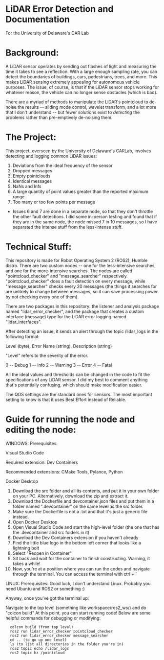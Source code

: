 # LiDAR Error Detection and Documentation
For the University of Delaware's CAR Lab

# Background:
A LiDAR sensor operates by sending out flashes of light and measuring the time it takes to see a reflection. With a large enough sampling rate, you can detect the boundaries of buildings, cars, pedestrians, trees, and more. This makes LiDAR sensing extremely appealing for autonomous vehicle purposes. The issue, of course, is that if the LiDAR sensor stops working for whatever reason, the vehicle can no longer sense obstacles (which is bad). 

There are a myriad of methods to manipulate the LiDAR's pointcloud to de-noise the results -- sliding mode control, wavelet transform, and a lot more that I don't understand -- but fewer solutions exist to _detecting_ the problems rather than pre-emptively de-noising them. 

# The Project:
This project, overseen by the University of Delaware's CARLab, involves detecting and logging common LiDAR issues:

1. Deviations from the ideal frequency of the sensor
2. Dropped messages
3. Empty pointclouds
4. Identical messages
5. NaNs and Infs
6. A large quantity of point values greater than the reported maximum range
7. Too many or too few points per message

* Issues 6 and 7 are done in a separate node, so that they don't throttle the other fault detections. I did some in-person testing and found that if they are in the same node, the node missed 7 in 10 messages, so I have separated the intense stuff from the less-intense stuff.


# Technical Stuff:

This repository is made for Robot Operating System 2 (ROS2), Humble distro. There are two custom nodes -- one for the less-intensive searches, and one for the more-intensive searches. The nodes are called "pointcloud_checker" and "message_searcher" respectively. "pointcloud_checker" does a fault detection on every message, while "message_searcher" checks every 20 messages (the things it searches for are unlikely to change between messages, so it can save processing power by not checking every one of them).

There are two packages in this repository: the listener and analysis package named "lidar_error_checker", and the package that creates a custom interface (message) type for the LiDAR error logging named "lidar_interfaces".

After detecting an issue, it sends an alert through the topic /lidar_logs in the following format:

Level (byte), Error Name (string), Description (string)

"Level" refers to the severity of the error.


0 -- Debug
1 -- Info
2 -- Warning
3 -- Error
4 -- Fatal

All the ideal values and thresholds can be changed in the code to fit the specifications of any LiDAR sensor. I did my best to comment anything that's potentially confusing, which should make modification easier.

The QOS settings are the standard ones for sensors. The most important setting to know is that it uses Best Effort instead of Reliable.

# Guide for running the node and editing the node:
WINDOWS:
Prerequisites:

  Visual Studio Code
    
   Required extension: Dev Containers
   
   Recommended extensions: CMake Tools, Pylance, Python
    
  Docker Desktop

1. Download the src folder and all its contents, and put it in your own folder on your PC. Alternatively, download the zip and extract it.
2. Download the Dockerfile and devcontainer.json files and put them in a folder named ".devcontainer" on the same level as the src folder.
3. Make sure the Dockerfile is not a .txt and that it's just a generic file instead.
4. Open Docker Desktop
5. Open Visual Studio Code and start the high-level folder (the one that has the .devcontainer and src folders in it)
6. Download the Dev Containers extension if you haven't already
7. Find the little blue logo in the bottom left corner that looks like a lightning bolt
8. Select "Reopen in Container"
9. Sit back and wait for the container to finish constructing. Warning, it takes a while!
10. Now, you're at a position where you can run the codes and navigate through the terminal. You can access the terminal with ctrl + ` 


LINUX:
Prerequisites:
   Good luck, I don't understand Linux. Probably you need Ubuntu and ROS2 or something :)



Anyway, once you've got the terminal up:

Navigate to the top level (something like workspace/ros2_ws/) and do "colcon build"
At this point, you can start running code! Below are some helpful commands for debugging or modifying:

      colcon build (from top level)
      ros2 run lidar_error_checker pointcloud_checker
      ros2 run lidar_error_checker message_searcher
      cd .. (to go up one level)
      ls (to list all directories in the folder you're in)
      ros2 topic echo /lidar_logs
      ros2 topic hz /pointcloud
